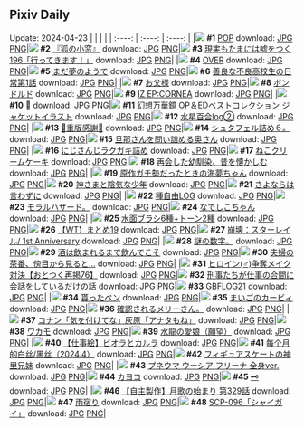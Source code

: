 ## Pixiv Daily
Update: 2024-04-23
|      |      |      |
| :----: | :----: | :----: |
|![](https://pixiv.microyu.workers.dev/c/240x480/img-master/img/2024/04/21/00/00/14/118016071_p0_master1200.jpg) **#1** [POP](https://www.pixiv.net/artworks/118016071) download: [JPG](https://pixiv.microyu.workers.dev/img-original/img/2024/04/21/00/00/14/118016071_p0.jpg) [PNG](https://pixiv.microyu.workers.dev/img-original/img/2024/04/21/00/00/14/118016071_p0.png)|![](https://pixiv.microyu.workers.dev/c/240x480/img-master/img/2024/04/21/00/02/40/118016407_p0_master1200.jpg) **#2** [『狐の小窓』](https://www.pixiv.net/artworks/118016407) download: [JPG](https://pixiv.microyu.workers.dev/img-original/img/2024/04/21/00/02/40/118016407_p0.jpg) [PNG](https://pixiv.microyu.workers.dev/img-original/img/2024/04/21/00/02/40/118016407_p0.png)|![](https://pixiv.microyu.workers.dev/c/240x480/img-master/img/2024/04/21/18/09/47/118037335_p0_master1200.jpg) **#3** [現実もたまには嘘をつく196「行ってきます！」](https://www.pixiv.net/artworks/118037335) download: [JPG](https://pixiv.microyu.workers.dev/img-original/img/2024/04/21/18/09/47/118037335_p0.jpg) [PNG](https://pixiv.microyu.workers.dev/img-original/img/2024/04/21/18/09/47/118037335_p0.png)|
|![](https://pixiv.microyu.workers.dev/c/240x480/img-master/img/2024/04/22/00/00/06/118050711_p0_master1200.jpg) **#4** [OVER](https://www.pixiv.net/artworks/118050711) download: [JPG](https://pixiv.microyu.workers.dev/img-original/img/2024/04/22/00/00/06/118050711_p0.jpg) [PNG](https://pixiv.microyu.workers.dev/img-original/img/2024/04/22/00/00/06/118050711_p0.png)|![](https://pixiv.microyu.workers.dev/c/240x480/img-master/img/2024/04/21/00/00/01/118015993_p0_master1200.jpg) **#5** [まだ夢のようで](https://www.pixiv.net/artworks/118015993) download: [JPG](https://pixiv.microyu.workers.dev/img-original/img/2024/04/21/00/00/01/118015993_p0.jpg) [PNG](https://pixiv.microyu.workers.dev/img-original/img/2024/04/21/00/00/01/118015993_p0.png)|![](https://pixiv.microyu.workers.dev/c/240x480/img-master/img/2024/04/22/11/36/11/118051040_p0_master1200.jpg) **#6** [善良な不良高校生の日常第1話](https://www.pixiv.net/artworks/118051040) download: [JPG](https://pixiv.microyu.workers.dev/img-original/img/2024/04/22/11/36/11/118051040_p0.jpg) [PNG](https://pixiv.microyu.workers.dev/img-original/img/2024/04/22/11/36/11/118051040_p0.png)|
|![](https://pixiv.microyu.workers.dev/c/240x480/img-master/img/2024/04/21/00/03/10/118016452_p0_master1200.jpg) **#7** [お父様](https://www.pixiv.net/artworks/118016452) download: [JPG](https://pixiv.microyu.workers.dev/img-original/img/2024/04/21/00/03/10/118016452_p0.jpg) [PNG](https://pixiv.microyu.workers.dev/img-original/img/2024/04/21/00/03/10/118016452_p0.png)|![](https://pixiv.microyu.workers.dev/c/240x480/img-master/img/2024/04/22/00/00/17/118050780_p0_master1200.jpg) **#8** [ボンドルド](https://www.pixiv.net/artworks/118050780) download: [JPG](https://pixiv.microyu.workers.dev/img-original/img/2024/04/22/00/00/17/118050780_p0.jpg) [PNG](https://pixiv.microyu.workers.dev/img-original/img/2024/04/22/00/00/17/118050780_p0.png)|![](https://pixiv.microyu.workers.dev/c/240x480/img-master/img/2024/04/22/00/00/33/118050870_p0_master1200.jpg) **#9** [IZ EP:CORNEA](https://www.pixiv.net/artworks/118050870) download: [JPG](https://pixiv.microyu.workers.dev/img-original/img/2024/04/22/00/00/33/118050870_p0.jpg) [PNG](https://pixiv.microyu.workers.dev/img-original/img/2024/04/22/00/00/33/118050870_p0.png)|
|![](https://pixiv.microyu.workers.dev/c/240x480/img-master/img/2024/04/21/00/00/04/118016004_p0_master1200.jpg) **#10** [🎀](https://www.pixiv.net/artworks/118016004) download: [JPG](https://pixiv.microyu.workers.dev/img-original/img/2024/04/21/00/00/04/118016004_p0.jpg) [PNG](https://pixiv.microyu.workers.dev/img-original/img/2024/04/21/00/00/04/118016004_p0.png)|![](https://pixiv.microyu.workers.dev/c/240x480/img-master/img/2024/04/21/09/35/34/118025720_p0_master1200.jpg) **#11** [幻想万華鏡 OP＆EDベストコレクション ジャケットイラスト](https://www.pixiv.net/artworks/118025720) download: [JPG](https://pixiv.microyu.workers.dev/img-original/img/2024/04/21/09/35/34/118025720_p0.jpg) [PNG](https://pixiv.microyu.workers.dev/img-original/img/2024/04/21/09/35/34/118025720_p0.png)|![](https://pixiv.microyu.workers.dev/c/240x480/img-master/img/2024/04/21/00/20/16/118017085_p0_master1200.jpg) **#12** [水星百合log②](https://www.pixiv.net/artworks/118017085) download: [JPG](https://pixiv.microyu.workers.dev/img-original/img/2024/04/21/00/20/16/118017085_p0.jpg) [PNG](https://pixiv.microyu.workers.dev/img-original/img/2024/04/21/00/20/16/118017085_p0.png)|
|![](https://pixiv.microyu.workers.dev/c/240x480/img-master/img/2024/04/21/01/30/59/118019133_p0_master1200.jpg) **#13** [💜重版感謝💜](https://www.pixiv.net/artworks/118019133) download: [JPG](https://pixiv.microyu.workers.dev/img-original/img/2024/04/21/01/30/59/118019133_p0.jpg) [PNG](https://pixiv.microyu.workers.dev/img-original/img/2024/04/21/01/30/59/118019133_p0.png)|![](https://pixiv.microyu.workers.dev/c/240x480/img-master/img/2024/04/21/13/48/18/118030911_p0_master1200.jpg) **#14** [シュタフェル詰め６。](https://www.pixiv.net/artworks/118030911) download: [JPG](https://pixiv.microyu.workers.dev/img-original/img/2024/04/21/13/48/18/118030911_p0.jpg) [PNG](https://pixiv.microyu.workers.dev/img-original/img/2024/04/21/13/48/18/118030911_p0.png)|![](https://pixiv.microyu.workers.dev/c/240x480/img-master/img/2024/04/21/00/05/47/118016580_p0_master1200.jpg) **#15** [旦那さんを問い詰める奥さん](https://www.pixiv.net/artworks/118016580) download: [JPG](https://pixiv.microyu.workers.dev/img-original/img/2024/04/21/00/05/47/118016580_p0.jpg) [PNG](https://pixiv.microyu.workers.dev/img-original/img/2024/04/21/00/05/47/118016580_p0.png)|
|![](https://pixiv.microyu.workers.dev/c/240x480/img-master/img/2024/04/21/00/02/20/118016386_p0_master1200.jpg) **#16** [にじさんじラクガキ詰め](https://www.pixiv.net/artworks/118016386) download: [JPG](https://pixiv.microyu.workers.dev/img-original/img/2024/04/21/00/02/20/118016386_p0.jpg) [PNG](https://pixiv.microyu.workers.dev/img-original/img/2024/04/21/00/02/20/118016386_p0.png)|![](https://pixiv.microyu.workers.dev/c/240x480/img-master/img/2024/04/22/20/30/01/118071321_p0_master1200.jpg) **#17** [ねこクリームケーキ](https://www.pixiv.net/artworks/118071321) download: [JPG](https://pixiv.microyu.workers.dev/img-original/img/2024/04/22/20/30/01/118071321_p0.jpg) [PNG](https://pixiv.microyu.workers.dev/img-original/img/2024/04/22/20/30/01/118071321_p0.png)|![](https://pixiv.microyu.workers.dev/c/240x480/img-master/img/2024/04/22/00/03/35/118051159_p0_master1200.jpg) **#18** [再会した幼馴染、昔を懐かしむ](https://www.pixiv.net/artworks/118051159) download: [JPG](https://pixiv.microyu.workers.dev/img-original/img/2024/04/22/00/03/35/118051159_p0.jpg) [PNG](https://pixiv.microyu.workers.dev/img-original/img/2024/04/22/00/03/35/118051159_p0.png)|
|![](https://pixiv.microyu.workers.dev/c/240x480/img-master/img/2024/04/21/01/03/32/118018396_p0_master1200.jpg) **#19** [原作ガチ勢だったときの海夢ちゃん](https://www.pixiv.net/artworks/118018396) download: [JPG](https://pixiv.microyu.workers.dev/img-original/img/2024/04/21/01/03/32/118018396_p0.jpg) [PNG](https://pixiv.microyu.workers.dev/img-original/img/2024/04/21/01/03/32/118018396_p0.png)|![](https://pixiv.microyu.workers.dev/c/240x480/img-master/img/2024/04/21/17/41/01/118036704_p0_master1200.jpg) **#20** [神さまと陰気な少年](https://www.pixiv.net/artworks/118036704) download: [JPG](https://pixiv.microyu.workers.dev/img-original/img/2024/04/21/17/41/01/118036704_p0.jpg) [PNG](https://pixiv.microyu.workers.dev/img-original/img/2024/04/21/17/41/01/118036704_p0.png)|![](https://pixiv.microyu.workers.dev/c/240x480/img-master/img/2024/04/21/20/54/12/118042946_p0_master1200.jpg) **#21** [さよならは言わずに](https://www.pixiv.net/artworks/118042946) download: [JPG](https://pixiv.microyu.workers.dev/img-original/img/2024/04/21/20/54/12/118042946_p0.jpg) [PNG](https://pixiv.microyu.workers.dev/img-original/img/2024/04/21/20/54/12/118042946_p0.png)|
|![](https://pixiv.microyu.workers.dev/c/240x480/img-master/img/2024/04/21/16/43/52/118035020_p0_master1200.jpg) **#22** [種自由LOG](https://www.pixiv.net/artworks/118035020) download: [JPG](https://pixiv.microyu.workers.dev/img-original/img/2024/04/21/16/43/52/118035020_p0.jpg) [PNG](https://pixiv.microyu.workers.dev/img-original/img/2024/04/21/16/43/52/118035020_p0.png)|![](https://pixiv.microyu.workers.dev/c/240x480/img-master/img/2024/04/21/07/15/55/118023695_p0_master1200.jpg) **#23** [モラルハザード。](https://www.pixiv.net/artworks/118023695) download: [JPG](https://pixiv.microyu.workers.dev/img-original/img/2024/04/21/07/15/55/118023695_p0.jpg) [PNG](https://pixiv.microyu.workers.dev/img-original/img/2024/04/21/07/15/55/118023695_p0.png)|![](https://pixiv.microyu.workers.dev/c/240x480/img-master/img/2024/04/21/17/09/58/118035797_p0_master1200.jpg) **#24** [なでしこちゃん](https://www.pixiv.net/artworks/118035797) download: [JPG](https://pixiv.microyu.workers.dev/img-original/img/2024/04/21/17/09/58/118035797_p0.jpg) [PNG](https://pixiv.microyu.workers.dev/img-original/img/2024/04/21/17/09/58/118035797_p0.png)|
|![](https://pixiv.microyu.workers.dev/c/240x480/img-master/img/2024/04/21/06/00/18/118022886_p0_master1200.jpg) **#25** [水面ブラシ6種+トーン2種](https://www.pixiv.net/artworks/118022886) download: [JPG](https://pixiv.microyu.workers.dev/img-original/img/2024/04/21/06/00/18/118022886_p0.jpg) [PNG](https://pixiv.microyu.workers.dev/img-original/img/2024/04/21/06/00/18/118022886_p0.png)|![](https://pixiv.microyu.workers.dev/c/240x480/img-master/img/2024/04/21/21/40/07/118044992_p0_master1200.jpg) **#26** [【WT】まとめ19](https://www.pixiv.net/artworks/118044992) download: [JPG](https://pixiv.microyu.workers.dev/img-original/img/2024/04/21/21/40/07/118044992_p0.jpg) [PNG](https://pixiv.microyu.workers.dev/img-original/img/2024/04/21/21/40/07/118044992_p0.png)|![](https://pixiv.microyu.workers.dev/c/240x480/img-master/img/2024/04/22/20/07/49/118070711_p0_master1200.jpg) **#27** [崩壊：スターレイル/ 1st Anniversary](https://www.pixiv.net/artworks/118070711) download: [JPG](https://pixiv.microyu.workers.dev/img-original/img/2024/04/22/20/07/49/118070711_p0.jpg) [PNG](https://pixiv.microyu.workers.dev/img-original/img/2024/04/22/20/07/49/118070711_p0.png)|
|![](https://pixiv.microyu.workers.dev/c/240x480/img-master/img/2024/04/21/05/42/05/118022671_p0_master1200.jpg) **#28** [謎の数字。](https://www.pixiv.net/artworks/118022671) download: [JPG](https://pixiv.microyu.workers.dev/img-original/img/2024/04/21/05/42/05/118022671_p0.jpg) [PNG](https://pixiv.microyu.workers.dev/img-original/img/2024/04/21/05/42/05/118022671_p0.png)|![](https://pixiv.microyu.workers.dev/c/240x480/img-master/img/2024/04/21/12/21/35/118029027_p0_master1200.jpg) **#29** [酒は飲まれるまで飲んでこそ](https://www.pixiv.net/artworks/118029027) download: [JPG](https://pixiv.microyu.workers.dev/img-original/img/2024/04/21/12/21/35/118029027_p0.jpg) [PNG](https://pixiv.microyu.workers.dev/img-original/img/2024/04/21/12/21/35/118029027_p0.png)|![](https://pixiv.microyu.workers.dev/c/240x480/img-master/img/2024/04/22/00/04/22/118051195_p0_master1200.jpg) **#30** [夫婦の茶番、傍目から見ると...](https://www.pixiv.net/artworks/118051195) download: [JPG](https://pixiv.microyu.workers.dev/img-original/img/2024/04/22/00/04/22/118051195_p0.jpg) [PNG](https://pixiv.microyu.workers.dev/img-original/img/2024/04/22/00/04/22/118051195_p0.png)|
|![](https://pixiv.microyu.workers.dev/c/240x480/img-master/img/2024/04/22/12/02/55/118061825_p0_master1200.jpg) **#31** [ヒロイン(♂)争奪メイク対決【おとつく再掲76】](https://www.pixiv.net/artworks/118061825) download: [JPG](https://pixiv.microyu.workers.dev/img-original/img/2024/04/22/12/02/55/118061825_p0.jpg) [PNG](https://pixiv.microyu.workers.dev/img-original/img/2024/04/22/12/02/55/118061825_p0.png)|![](https://pixiv.microyu.workers.dev/c/240x480/img-master/img/2024/04/22/00/57/29/118052923_p0_master1200.jpg) **#32** [刑事たちが仕事の合間に会話をしているだけの話](https://www.pixiv.net/artworks/118052923) download: [JPG](https://pixiv.microyu.workers.dev/img-original/img/2024/04/22/00/57/29/118052923_p0.jpg) [PNG](https://pixiv.microyu.workers.dev/img-original/img/2024/04/22/00/57/29/118052923_p0.png)|![](https://pixiv.microyu.workers.dev/c/240x480/img-master/img/2024/04/21/12/07/54/118028713_p0_master1200.jpg) **#33** [GBFLOG21](https://www.pixiv.net/artworks/118028713) download: [JPG](https://pixiv.microyu.workers.dev/img-original/img/2024/04/21/12/07/54/118028713_p0.jpg) [PNG](https://pixiv.microyu.workers.dev/img-original/img/2024/04/21/12/07/54/118028713_p0.png)|
|![](https://pixiv.microyu.workers.dev/c/240x480/img-master/img/2024/04/21/00/10/17/118016762_p0_master1200.jpg) **#34** [貰ったペン](https://www.pixiv.net/artworks/118016762) download: [JPG](https://pixiv.microyu.workers.dev/img-original/img/2024/04/21/00/10/17/118016762_p0.jpg) [PNG](https://pixiv.microyu.workers.dev/img-original/img/2024/04/21/00/10/17/118016762_p0.png)|![](https://pixiv.microyu.workers.dev/c/240x480/img-master/img/2024/04/21/21/13/48/118043830_p0_master1200.jpg) **#35** [まいごのカービィ](https://www.pixiv.net/artworks/118043830) download: [JPG](https://pixiv.microyu.workers.dev/img-original/img/2024/04/21/21/13/48/118043830_p0.jpg) [PNG](https://pixiv.microyu.workers.dev/img-original/img/2024/04/21/21/13/48/118043830_p0.png)|![](https://pixiv.microyu.workers.dev/c/240x480/img-master/img/2024/04/22/08/45/05/118059328_p0_master1200.jpg) **#36** [確認されるメリーさん。](https://www.pixiv.net/artworks/118059328) download: [JPG](https://pixiv.microyu.workers.dev/img-original/img/2024/04/22/08/45/05/118059328_p0.jpg) [PNG](https://pixiv.microyu.workers.dev/img-original/img/2024/04/22/08/45/05/118059328_p0.png)|
|![](https://pixiv.microyu.workers.dev/c/240x480/img-master/img/2024/04/21/17/32/58/118036455_p0_master1200.jpg) **#37** [コナン「気を付けてな」灰原「アナタもね」](https://www.pixiv.net/artworks/118036455) download: [JPG](https://pixiv.microyu.workers.dev/img-original/img/2024/04/21/17/32/58/118036455_p0.jpg) [PNG](https://pixiv.microyu.workers.dev/img-original/img/2024/04/21/17/32/58/118036455_p0.png)|![](https://pixiv.microyu.workers.dev/c/240x480/img-master/img/2024/04/21/00/48/13/118017966_p0_master1200.jpg) **#38** [ワカモ](https://www.pixiv.net/artworks/118017966) download: [JPG](https://pixiv.microyu.workers.dev/img-original/img/2024/04/21/00/48/13/118017966_p0.jpg) [PNG](https://pixiv.microyu.workers.dev/img-original/img/2024/04/21/00/48/13/118017966_p0.png)|![](https://pixiv.microyu.workers.dev/c/240x480/img-master/img/2024/04/22/21/11/40/118072662_p0_master1200.jpg) **#39** [水龍の愛娘（願望）](https://www.pixiv.net/artworks/118072662) download: [JPG](https://pixiv.microyu.workers.dev/img-original/img/2024/04/22/21/11/40/118072662_p0.jpg) [PNG](https://pixiv.microyu.workers.dev/img-original/img/2024/04/22/21/11/40/118072662_p0.png)|
|![](https://pixiv.microyu.workers.dev/c/240x480/img-master/img/2024/04/21/05/25/32/118022511_p0_master1200.jpg) **#40** [【仕事絵】ビオラとカルラ](https://www.pixiv.net/artworks/118022511) download: [JPG](https://pixiv.microyu.workers.dev/img-original/img/2024/04/21/05/25/32/118022511_p0.jpg) [PNG](https://pixiv.microyu.workers.dev/img-original/img/2024/04/21/05/25/32/118022511_p0.png)|![](https://pixiv.microyu.workers.dev/c/240x480/img-master/img/2024/04/21/17/47/38/118036900_p0_master1200.jpg) **#41** [每个月的白丝/黑丝（2024.4）](https://www.pixiv.net/artworks/118036900) download: [JPG](https://pixiv.microyu.workers.dev/img-original/img/2024/04/21/17/47/38/118036900_p0.jpg) [PNG](https://pixiv.microyu.workers.dev/img-original/img/2024/04/21/17/47/38/118036900_p0.png)|![](https://pixiv.microyu.workers.dev/c/240x480/img-master/img/2024/04/21/00/32/55/118016065_p0_master1200.jpg) **#42** [フィギュアスケートの神里兄妹](https://www.pixiv.net/artworks/118016065) download: [JPG](https://pixiv.microyu.workers.dev/img-original/img/2024/04/21/00/32/55/118016065_p0.jpg) [PNG](https://pixiv.microyu.workers.dev/img-original/img/2024/04/21/00/32/55/118016065_p0.png)|
|![](https://pixiv.microyu.workers.dev/c/240x480/img-master/img/2024/04/21/15/23/23/118032981_p0_master1200.jpg) **#43** [プネウマ ウーシア フリーナ 全身ver.](https://www.pixiv.net/artworks/118032981) download: [JPG](https://pixiv.microyu.workers.dev/img-original/img/2024/04/21/15/23/23/118032981_p0.jpg) [PNG](https://pixiv.microyu.workers.dev/img-original/img/2024/04/21/15/23/23/118032981_p0.png)|![](https://pixiv.microyu.workers.dev/c/240x480/img-master/img/2024/04/21/00/10/35/118016770_p0_master1200.jpg) **#44** [カヨコ](https://www.pixiv.net/artworks/118016770) download: [JPG](https://pixiv.microyu.workers.dev/img-original/img/2024/04/21/00/10/35/118016770_p0.jpg) [PNG](https://pixiv.microyu.workers.dev/img-original/img/2024/04/21/00/10/35/118016770_p0.png)|![](https://pixiv.microyu.workers.dev/c/240x480/img-master/img/2024/04/21/00/00/58/118016263_p0_master1200.jpg) **#45** [🗝️](https://www.pixiv.net/artworks/118016263) download: [JPG](https://pixiv.microyu.workers.dev/img-original/img/2024/04/21/00/00/58/118016263_p0.jpg) [PNG](https://pixiv.microyu.workers.dev/img-original/img/2024/04/21/00/00/58/118016263_p0.png)|
|![](https://pixiv.microyu.workers.dev/c/240x480/img-master/img/2024/04/21/00/02/49/118016418_p0_master1200.jpg) **#46** [【自主製作】月歌の始まり 第329話](https://www.pixiv.net/artworks/118016418) download: [JPG](https://pixiv.microyu.workers.dev/img-original/img/2024/04/21/00/02/49/118016418_p0.jpg) [PNG](https://pixiv.microyu.workers.dev/img-original/img/2024/04/21/00/02/49/118016418_p0.png)|![](https://pixiv.microyu.workers.dev/c/240x480/img-master/img/2024/04/21/08/51/15/118025024_p0_master1200.jpg) **#47** [雨宿り](https://www.pixiv.net/artworks/118025024) download: [JPG](https://pixiv.microyu.workers.dev/img-original/img/2024/04/21/08/51/15/118025024_p0.jpg) [PNG](https://pixiv.microyu.workers.dev/img-original/img/2024/04/21/08/51/15/118025024_p0.png)|![](https://pixiv.microyu.workers.dev/c/240x480/img-master/img/2024/04/22/18/10/19/118067684_p0_master1200.jpg) **#48** [SCP-096「シャイガイ」](https://www.pixiv.net/artworks/118067684) download: [JPG](https://pixiv.microyu.workers.dev/img-original/img/2024/04/22/18/10/19/118067684_p0.jpg) [PNG](https://pixiv.microyu.workers.dev/img-original/img/2024/04/22/18/10/19/118067684_p0.png)|

